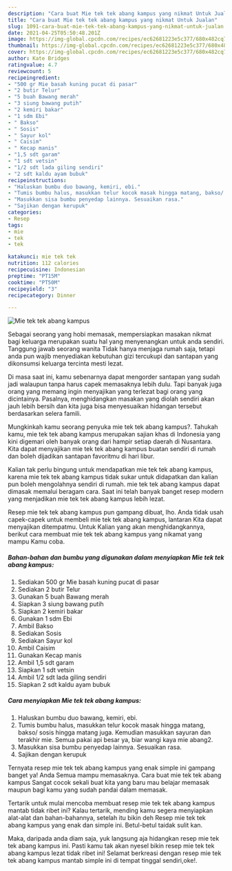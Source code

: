 ```yaml
---
description: "Cara buat Mie tek tek abang kampus yang nikmat Untuk Jualan"
title: "Cara buat Mie tek tek abang kampus yang nikmat Untuk Jualan"
slug: 1091-cara-buat-mie-tek-tek-abang-kampus-yang-nikmat-untuk-jualan
date: 2021-04-25T05:50:48.201Z
image: https://img-global.cpcdn.com/recipes/ec62681223e5c377/680x482cq70/mie-tek-tek-abang-kampus-foto-resep-utama.jpg
thumbnail: https://img-global.cpcdn.com/recipes/ec62681223e5c377/680x482cq70/mie-tek-tek-abang-kampus-foto-resep-utama.jpg
cover: https://img-global.cpcdn.com/recipes/ec62681223e5c377/680x482cq70/mie-tek-tek-abang-kampus-foto-resep-utama.jpg
author: Kate Bridges
ratingvalue: 4.7
reviewcount: 5
recipeingredient:
- "500 gr Mie basah kuning pucat di pasar"
- "2 butir Telur"
- "5 buah Bawang merah"
- "3 siung bawang putih"
- "2 kemiri bakar"
- "1 sdm Ebi"
- " Bakso"
- " Sosis"
- " Sayur kol"
- " Caisim"
- " Kecap manis"
- "1,5 sdt garam"
- "1 sdt vetsin"
- "1/2 sdt lada giling sendiri"
- "2 sdt kaldu ayam bubuk"
recipeinstructions:
- "Haluskan bumbu duo bawang, kemiri, ebi."
- "Tumis bumbu halus, masukkan telur kocok masak hingga matang, bakso/ sosis hingga matang juga. Kemudian masukkan sayuran dan terakhir mie. Semua pakai api besar ya, biar wangi kaya mie abang2."
- "Masukkan sisa bumbu penyedap lainnya. Sesuaikan rasa."
- "Sajikan dengan kerupuk"
categories:
- Resep
tags:
- mie
- tek
- tek

katakunci: mie tek tek 
nutrition: 112 calories
recipecuisine: Indonesian
preptime: "PT15M"
cooktime: "PT50M"
recipeyield: "3"
recipecategory: Dinner

---
```



![Mie tek tek abang kampus](https://img-global.cpcdn.com/recipes/ec62681223e5c377/680x482cq70/mie-tek-tek-abang-kampus-foto-resep-utama.jpg)

Sebagai seorang yang hobi memasak, mempersiapkan masakan nikmat bagi keluarga merupakan suatu hal yang menyenangkan untuk anda sendiri. Tanggung jawab seorang  wanita Tidak hanya menjaga rumah saja, tetapi anda pun wajib menyediakan kebutuhan gizi tercukupi dan santapan yang dikonsumsi keluarga tercinta mesti lezat.

Di masa  saat ini, kamu sebenarnya dapat mengorder santapan yang sudah jadi walaupun tanpa harus capek memasaknya lebih dulu. Tapi banyak juga orang yang memang ingin menyajikan yang terlezat bagi orang yang dicintainya. Pasalnya, menghidangkan masakan yang diolah sendiri akan jauh lebih bersih dan kita juga bisa menyesuaikan hidangan tersebut berdasarkan selera famili. 



Mungkinkah kamu seorang penyuka mie tek tek abang kampus?. Tahukah kamu, mie tek tek abang kampus merupakan sajian khas di Indonesia yang kini digemari oleh banyak orang dari hampir setiap daerah di Nusantara. Kita dapat menyajikan mie tek tek abang kampus buatan sendiri di rumah dan boleh dijadikan santapan favoritmu di hari libur.

Kalian tak perlu bingung untuk mendapatkan mie tek tek abang kampus, karena mie tek tek abang kampus tidak sukar untuk didapatkan dan kalian pun boleh mengolahnya sendiri di rumah. mie tek tek abang kampus dapat dimasak memalui beragam cara. Saat ini telah banyak banget resep modern yang menjadikan mie tek tek abang kampus lebih lezat.

Resep mie tek tek abang kampus pun gampang dibuat, lho. Anda tidak usah capek-capek untuk membeli mie tek tek abang kampus, lantaran Kita dapat menyajikan ditempatmu. Untuk Kalian yang akan menghidangkannya, berikut cara membuat mie tek tek abang kampus yang nikamat yang mampu Kamu coba.

<!--inarticleads1-->

##### Bahan-bahan dan bumbu yang digunakan dalam menyiapkan Mie tek tek abang kampus:

1. Sediakan 500 gr Mie basah kuning pucat di pasar
1. Sediakan 2 butir Telur
1. Gunakan 5 buah Bawang merah
1. Siapkan 3 siung bawang putih
1. Siapkan 2 kemiri bakar
1. Gunakan 1 sdm Ebi
1. Ambil  Bakso
1. Sediakan  Sosis
1. Sediakan  Sayur kol
1. Ambil  Caisim
1. Gunakan  Kecap manis
1. Ambil 1,5 sdt garam
1. Siapkan 1 sdt vetsin
1. Ambil 1/2 sdt lada giling sendiri
1. Siapkan 2 sdt kaldu ayam bubuk




<!--inarticleads2-->

##### Cara menyiapkan Mie tek tek abang kampus:

1. Haluskan bumbu duo bawang, kemiri, ebi.
1. Tumis bumbu halus, masukkan telur kocok masak hingga matang, bakso/ sosis hingga matang juga. Kemudian masukkan sayuran dan terakhir mie. Semua pakai api besar ya, biar wangi kaya mie abang2.
1. Masukkan sisa bumbu penyedap lainnya. Sesuaikan rasa.
1. Sajikan dengan kerupuk




Ternyata resep mie tek tek abang kampus yang enak simple ini gampang banget ya! Anda Semua mampu memasaknya. Cara buat mie tek tek abang kampus Sangat cocok sekali buat kita yang baru mau belajar memasak maupun bagi kamu yang sudah pandai dalam memasak.

Tertarik untuk mulai mencoba membuat resep mie tek tek abang kampus mantab tidak ribet ini? Kalau tertarik, mending kamu segera menyiapkan alat-alat dan bahan-bahannya, setelah itu bikin deh Resep mie tek tek abang kampus yang enak dan simple ini. Betul-betul taidak sulit kan. 

Maka, daripada anda diam saja, yuk langsung aja hidangkan resep mie tek tek abang kampus ini. Pasti kamu tak akan nyesel bikin resep mie tek tek abang kampus lezat tidak ribet ini! Selamat berkreasi dengan resep mie tek tek abang kampus mantab simple ini di tempat tinggal sendiri,oke!.

